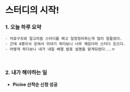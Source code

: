 # 스터디의 시작!

### 1. 오늘 하루 요약
    - 자료구조와 알고리즘 스터디를 짜고 일정정리하는게 많이 힘들었다.
    - 근데 4명이서 모여서 이야기 하다보니 너무 재밌더라 스터디 조으다.
    - 어떻게 하다보니 내가 내일 배열 발표 설명을 맡게되었다...ㅠ
    
<br/>

### 2. 내가 해야하는 일
- **Picine 선착순 신청 성공**